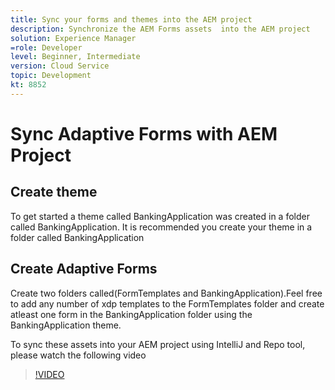 ```yaml
---
title: Sync your forms and themes into the AEM project
description: Synchronize the AEM Forms assets  into the AEM project
solution: Experience Manager
=role: Developer
level: Beginner, Intermediate
version: Cloud Service
topic: Development
kt: 8852
---
```


# Sync Adaptive Forms with AEM Project

## Create theme

To get started a theme called BankingApplication was created in a folder called BankingApplication. It is recommended you create your theme in a folder called BankingApplication

## Create Adaptive Forms

Create two folders called(FormTemplates and BankingApplication).Feel free to add any number of xdp templates to the FormTemplates folder and create atleast one form in the BankingApplication folder using the BankingApplication theme.

To sync these assets into your AEM project using IntelliJ and Repo tool, please watch the following video
>[!VIDEO](https://video.tv.adobe.com/v/336937?quality=12&learn=on)




